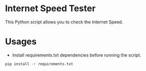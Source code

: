 # Internet Speed Tester

This Python script allows you to check the Internet Speed.


# Usages
- Install requirements.txt dependencies before running the script.

```bash
pip install -r requirements.txt
```